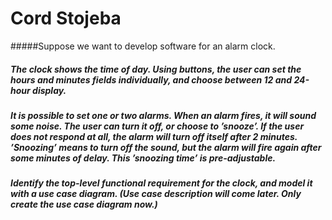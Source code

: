# Cord Stojeba
#####Suppose we want to develop software for an alarm clock.

##### The clock shows the time of day. Using buttons, the user can set the hours and minutes fields individually, and choose between 12 and 24-hour display.

##### It is possible to set one or two alarms. When an alarm fires, it will sound some noise. The user can turn it off, or choose to ’snooze’. If the user does not respond at all, the alarm will turn off itself after 2 minutes. ’Snoozing’ means to turn off the sound, but the alarm will fire again after some minutes of delay. This ’snoozing time’ is pre-adjustable.

##### Identify the top-level functional requirement for the clock, and model it with a use case diagram.  (Use case description will come later.  Only create the use case diagram now.)
